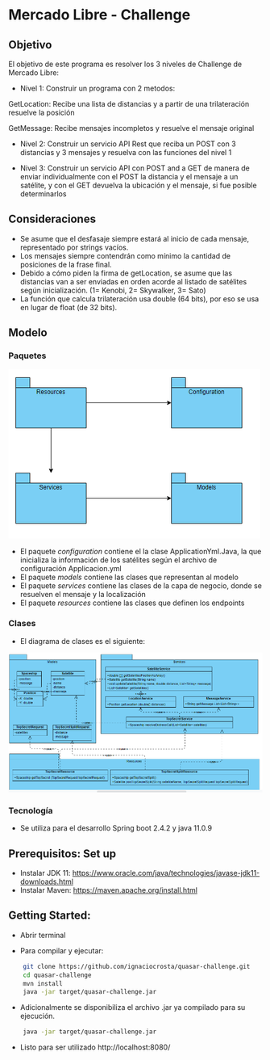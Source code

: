 # Mercado Libre - Challenge

## Objetivo
El objetivo de este programa es resolver los 3 niveles de Challenge de Mercado Libre:
* Nivel 1: Construir un programa con 2 metodos:

GetLocation: Recibe una lista de distancias y a partir de una trilateración resuelve la posición
			
GetMessage: Recibe mensajes incompletos y resuelve el mensaje original
			
* Nivel 2: Construir un servicio API Rest que reciba un POST con 3 distancias y 3 mensajes 			y resuelva con las funciones del nivel 1
	
* Nivel 3: Construir un servicio API con POST and a GET de manera de enviar individualmente 			con el POST la distancia y el mensaje a un satélite, y con el GET devuelva la 			ubicación y el mensaje, si fue posible determinarlos		

## Consideraciones
* Se asume que el desfasaje siempre estará al inicio de cada mensaje, representado por strings vacíos.
* Los mensajes siempre contendrán como mínimo la cantidad de posiciones de la frase final.
* Debido a cómo piden la firma de getLocation, se asume que las distancias van a ser enviadas en orden acorde al listado de satélites según inicialización. (1= Kenobi, 2= Skywalker, 3= Sato)
* La función que calcula trilateración usa double (64 bits), por eso se usa en lugar de float (de 32 bits).

## Modelo
### Paquetes

![Screenshot](https://github.com/ignaciocrosta/quasar-challenge/blob/master/doc/Paquetes.PNG?raw=true)

* El paquete *configuration* contiene el la clase ApplicationYml.Java, la que inicializa la información de los satélites según el archivo de configuración Applicacion.yml
* El paquete *models* contiene las clases que representan al modelo
* El paquete *services* contiene las clases de la capa de negocio, donde se resuelven el mensaje y la localización
* El paquete *resources* contiene las clases que definen los endpoints

### Clases

* El diagrama de clases es el siguiente:

![Screenshot](https://github.com/ignaciocrosta/quasar-challenge/blob/master/doc/Clases.PNG?raw=true)

### Tecnología
* Se utiliza para el desarrollo Spring boot 2.4.2 y java 11.0.9

## Prerequisitos: Set up
* Instalar JDK 11: https://www.oracle.com/java/technologies/javase-jdk11-downloads.html
* Instalar Maven: https://maven.apache.org/install.html

## Getting Started:

* Abrir terminal

* Para compilar y ejecutar:

```bash
	git clone https://github.com/ignaciocrosta/quasar-challenge.git
	cd quasar-challenge
	mvn install
	java -jar target/quasar-challenge.jar
```

* Adicionalmente se disponibiliza el archivo .jar ya compilado para su ejecución.

```bash
	java -jar target/quasar-challenge.jar
```

* Listo para ser utilizado http://localhost:8080/
